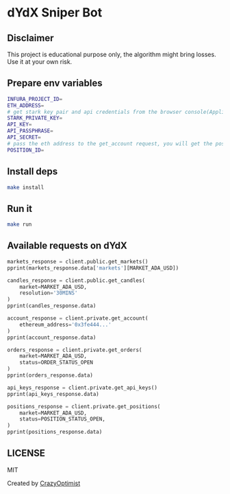 # dYdX Sniper Bot

## Disclaimer
This project is educational purpose only, the algorithm might bring losses. Use it at your own risk.

## Prepare env variables

```bash
INFURA_PROJECT_ID=
ETH_ADDRESS=
# get stark key pair and api credentials from the browser console(Application Tab -> Local Storage) when you login the to dashboard
STARK_PRIVATE_KEY=
API_KEY=
API_PASSPHRASE=
API_SECRET=
# pass the eth address to the get_account request, you will get the positionId back
POSITION_ID=
```

## Install deps
```bash
make install
```

## Run it
```bash
make run
```

## Available requests on dYdX
```python
markets_response = client.public.get_markets()
pprint(markets_response.data['markets'][MARKET_ADA_USD])

candles_response = client.public.get_candles(
    market=MARKET_ADA_USD,
    resolution='30MINS'
)
pprint(candles_response.data)

account_response = client.private.get_account(
    ethereum_address='0x3fe444...'
)
pprint(account_response.data)

orders_response = client.private.get_orders(
    market=MARKET_ADA_USD,
    status=ORDER_STATUS_OPEN
)
pprint(orders_response.data)

api_keys_response = client.private.get_api_keys()
pprint(api_keys_response.data)

positions_response = client.private.get_positions(
    market=MARKET_ADA_USD,
    status=POSITION_STATUS_OPEN,
)
pprint(positions_response.data)
```

## LICENSE
MIT

Created by [CrazyOptimist](https://github.com/crazyopimist)
